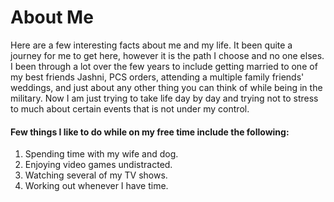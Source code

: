 # About Me

Here are a few interesting facts about me and my life. It been quite a journey for me to get here, however it is the path I choose and no one elses. I been through a lot over the few years to include getting married to one of my best friends Jashni, PCS orders, attending a multiple family friends' weddings, and just about any other thing you can think of while being in the military. Now I am just trying to take life day by day and trying not to stress to much about certain events that is not under my control. 

#### Few things I like to do while on my free time include the following:
1. Spending time with my wife and dog.
1. Enjoying video games undistracted.
1. Watching several of my TV shows.
1. Working out whenever I have time.
